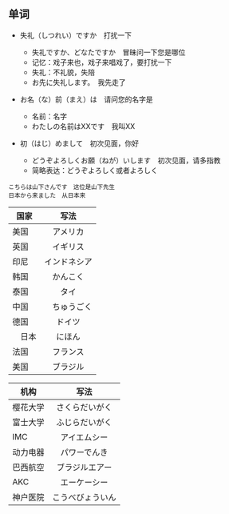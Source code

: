## 单词

- 失礼（しつれい）ですか　打扰一下 
    - 失礼ですか、どなたですか　冒昧问一下您是哪位
    - 记忆：戏子来也，戏子来唱戏了，要打扰一下
    - 失礼：不礼貌，失陪
    - お先に失礼します。　我先走了

- お名（な）前（まえ）は　请问您的名字是
    - 名前：名字
    - わたしの名前はXXです　我叫XX

- 初（はじ）めまして　初次见面，你好
    - どうぞよろしくお願（ねが）いします　初次见面，请多指教
    - 简略表达：どうぞよろしく或者よろしく

```
こちらは山下さんです　这位是山下先生
日本から来ました　从日本来
```


| 国家        |  写法      | 
| ------------- |:-------------:| 
| 美国     | アメリカ | 
| 英国     | イギリス | 
| 印尼     | インドネシア |
| 韩国     | かんこく |
| 泰国     | タイ |
| 中国    |　ちゅうごく |
| 德国     | ドイツ |     
|　日本     | にほん | 
| 法国     | フランス | 
| 美国     | ブラジル |

| 机构        |  写法      | 
| ------------- |:-------------:| 
| 樱花大学   | さくらだいがく |
| 富士大学    | ふじらだいがく |
| IMC    | アイエムシー |
| 动力电器     | パワーでんき |
| 巴西航空    | ブラジルエアー |
| AKC   | エーケーシー |
| 神户医院     | こうべびょういん |